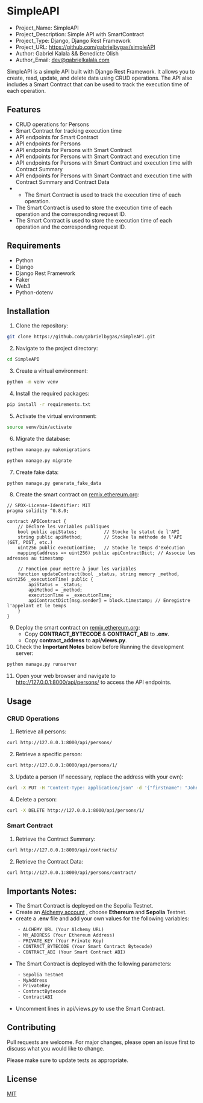 # SimpleAPI
- Project_Name: SimpleAPI
- Project_Description: Simple API with SmartContract
- Project_Type: Django, Django Rest Framework
- Project_URL: https://github.com/gabrielbygas/simpleAPI
- Author: Gabriel Kalala && Benedicte Olish
- Author_Email: dev@gabrielkalala.com

SimpleAPI is a simple API built with Django Rest Framework. It allows you to create, read, update, and delete data using CRUD operations. The API also includes a Smart Contract that can be used to track the execution time of each operation.

## Features
- CRUD operations for Persons
- Smart Contract for tracking execution time
- API endpoints for Smart Contract
- API endpoints for Persons
- API endpoints for Persons with Smart Contract
- API endpoints for Persons with Smart Contract and execution time
- API endpoints for Persons with Smart Contract and execution time with Contract Summary
- API endpoints for Persons with Smart Contract and execution time with Contract Summary and Contract Data
- - The Smart Contract is used to track the execution time of each operation.
- The Smart Contract is used to store the execution time of each operation and the corresponding request ID.
- The Smart Contract is used to store the execution time of each operation and the corresponding request ID.

## Requirements
- Python
- Django
- Django Rest Framework
- Faker
- Web3
- Python-dotenv

## Installation
1. Clone the repository:
```bash
git clone https://github.com/gabrielbygas/simpleAPI.git
```
2. Navigate to the project directory:
```bash
cd SimpleAPI
```
3. Create a virtual environment:
```bash
python -m venv venv
```
4. Install the required packages:
```bash
pip install -r requirements.txt
```
5. Activate the virtual environment:
```bash
source venv/bin/activate
```
6. Migrate the database:
```bash
python manage.py makemigrations
```
```bash
python manage.py migrate
```
7. Create fake data:
```bash
python manage.py generate_fake_data
```
8. Create the smart contract on [remix.ethereum.org](https://remix.ethereum.org/):
```solidity
// SPDX-License-Identifier: MIT
pragma solidity ^0.8.0;

contract APIContract {
    // Déclare les variables publiques
    bool public apiStatus;          // Stocke le statut de l'API
    string public apiMethod;        // Stocke la méthode de l'API (GET, POST, etc.)
    uint256 public executionTime;   // Stocke le temps d'exécution
    mapping(address => uint256) public apiContractDict; // Associe les adresses au timestamp

    // Fonction pour mettre à jour les variables
    function updateContract(bool _status, string memory _method, uint256 _executionTime) public {
        apiStatus = _status;
        apiMethod = _method;
        executionTime = _executionTime;
        apiContractDict[msg.sender] = block.timestamp; // Enregistre l'appelant et le temps
    }
}
```
9. Deploy the smart contract on [remix.ethereum.org](https://remix.ethereum.org/): 
    - Copy __CONTRACT_BYTECODE__ & __CONTRACT_ABI__ to __.env__.
    - Copy __contract_address__ to __api/views.py__.
10. Check the __Important Notes__ below before Running the development server:
```bash
python manage.py runserver
```
11. Open your web browser and navigate to http://127.0.0.1:8000/api/persons/ to access the API endpoints.


## Usage
### CRUD Operations

1. Retrieve all persons:
```bash
curl http://127.0.0.1:8000/api/persons/
```
2. Retrieve a specific person:
```bash
curl http://127.0.0.1:8000/api/persons/1/
```
3. Update a person (If necessary, replace the address with your own):
```bash
curl -X PUT -H "Content-Type: application/json" -d '{"firstname": "John", "lastname": "Doe", "sex": "M", "email": "john.doe@example.com", "phone": "1234567890", "city": "New York", "country": "USA", "age": 30}' http://127.0.0.1:8000/api/persons/1/
```
4. Delete a person:
```bash
curl -X DELETE http://127.0.0.1:8000/api/persons/1/
```

### Smart Contract
1. Retrieve the Contract Summary:
```bash
curl http://127.0.0.1:8000/api/contracts/
```
2. Retrieve the Contract Data:
```bash
curl http://127.0.0.1:8000/api/persons/contract/
```

## Importants Notes:

- The Smart Contract is deployed on the Sepolia Testnet.
- Create an [Alchemy account](https://www.alchemy.com/) , choose __Ethereum__ and __Sepolia__ Testnet.
- create a __.env__ file and add your own values for the following variables:
```txt
    - ALCHEMY_URL (Your Alchemy URL)
    - MY_ADDRESS (Your Ethereum Address)
    - PRIVATE_KEY (Your Private Key)
    - CONTRACT_BYTECODE (Your Smart Contract Bytecode)
    - CONTRACT_ABI (Your Smart Contract ABI)
```
- The Smart Contract is deployed with the following parameters:
```txt
    - Sepolia Testnet
    - MyAddress
    - PrivateKey
    - ContractBytecode
    - ContractABI
```
- Uncomment lines in api/views.py to use the Smart Contract.
  
## Contributing
Pull requests are welcome. For major changes, please open an issue first to discuss what you would like to change.

Please make sure to update tests as appropriate.

## License
[MIT](https://choosealicense.com/licenses/mit/)